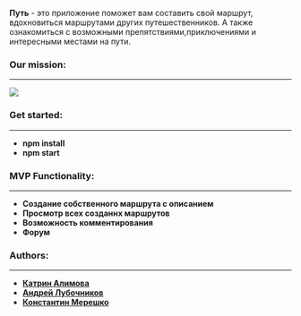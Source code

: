 <b>Путь</b> - это приложение поможет вам составить свой маршрут, вдохновиться маршрутами других путешественников. А также ознакомиться с возможными препятствиями,приключениями и интересными местами на пути.

<b><h3>Our mission:</h3><hr></hr><b/>
<img src="https://pp.userapi.com/c855424/v855424368/6fb2a/LnR7KOSZQvA.jpg"></img> 

<b><h3>Get started:</h3><hr></hr></b>
<ul>
  <li>npm install</li>
  <li>npm start</li>
</ul>

<b><h3>MVP Functionality:</h3><hr></hr></b>
<ul>
  <li>Cоздание собственного маршрута с описанием</li>
  <li>Просмотр всех созданнх маршрутов</li>
  <li>Возможность комментирования</li>
  <li>Форум</li>
</ul>

<b><h3>Authors:</h3><hr></hr></b>
<ul>
  <li><a href="https://github.com/AlimovaKatrin">Катрин Алимова</li>
  <li><a href="https://github.com/Andr-07">Андрей Лубочников</li>
  <li><a href="https://github.com/followname">Константин Мерешко</li>
</ul>
